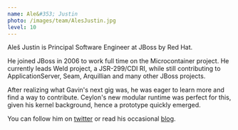 ```yaml
---
name: Ale&#353; Justin
photo: /images/team/AlesJustin.jpg
level: 10   
---
```


Aleš Justin is Principal Software Engineer at JBoss by Red
Hat.

He joined JBoss in 2006 to work full time on the Microcontainer project. He currently leads Weld project, a JSR-299/CDI RI, while still contributing to ApplicationServer, Seam, Arquillian and many other JBoss projects.

After realizing what Gavin's next gig was, he was eager to learn more and find a way to contribute. Ceylon's new modular runtime was perfect for this, given his kernel background, hence a prototype quickly emerged. 

You can follow him on [twitter](http://twitter.com/alesj) or read his occasional [blog](http://in.relation.to/Bloggers/Ales). 
